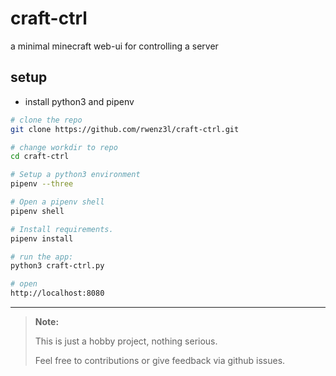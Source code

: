# craft-ctrl
a minimal minecraft web-ui for controlling a server



## setup

- install python3 and pipenv

```sh
# clone the repo
git clone https://github.com/rwenz3l/craft-ctrl.git

# change workdir to repo
cd craft-ctrl

# Setup a python3 environment
pipenv --three

# Open a pipenv shell
pipenv shell

# Install requirements.
pipenv install

# run the app:
python3 craft-ctrl.py

# open
http://localhost:8080
```



***

> **Note:**
>
> This is just a hobby project, nothing serious.
>
> Feel free to contributions or give feedback via github issues.